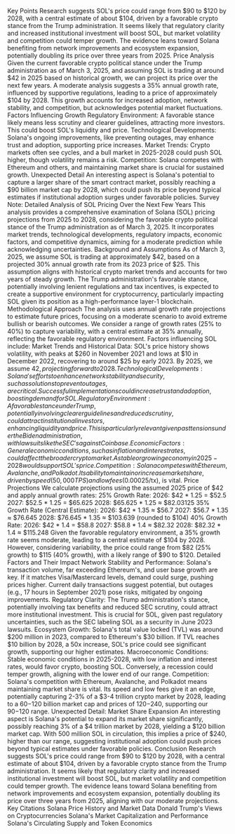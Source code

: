 Key Points
Research suggests SOL's price could range from $90 to $120 by 2028, with a central estimate of about $104, driven by a favorable crypto stance from the Trump administration.
It seems likely that regulatory clarity and increased institutional investment will boost SOL, but market volatility and competition could temper growth.
The evidence leans toward Solana benefiting from network improvements and ecosystem expansion, potentially doubling its price over three years from 2025.
Price Analysis
Given the current favorable crypto political stance under the Trump administration as of March 3, 2025, and assuming SOL is trading at around $42 in 2025 based on historical growth, we can project its price over the next few years. A moderate analysis suggests a 35% annual growth rate, influenced by supportive regulations, leading to a price of approximately $104 by 2028. This growth accounts for increased adoption, network stability, and competition, but acknowledges potential market fluctuations.
Factors Influencing Growth
Regulatory Environment: A favorable stance likely means less scrutiny and clearer guidelines, attracting more investors. This could boost SOL's liquidity and price.
Technological Developments: Solana's ongoing improvements, like preventing outages, may enhance trust and adoption, supporting price increases.
Market Trends: Crypto markets often see cycles, and a bull market in 2025-2028 could push SOL higher, though volatility remains a risk.
Competition: Solana competes with Ethereum and others, and maintaining market share is crucial for sustained growth.
Unexpected Detail
An interesting aspect is Solana's potential to capture a larger share of the smart contract market, possibly reaching a $90 billion market cap by 2028, which could push its price beyond typical estimates if institutional adoption surges under favorable policies.
Survey Note: Detailed Analysis of SOL Pricing Over the Next Few Years
This analysis provides a comprehensive examination of Solana (SOL) pricing projections from 2025 to 2028, considering the favorable crypto political stance of the Trump administration as of March 3, 2025. It incorporates market trends, technological developments, regulatory impacts, economic factors, and competitive dynamics, aiming for a moderate prediction while acknowledging uncertainties.
Background and Assumptions
As of March 3, 2025, we assume SOL is trading at approximately $42, based on a projected 30% annual growth rate from its 2023 price of $25. This assumption aligns with historical crypto market trends and accounts for two years of steady growth. The Trump administration's favorable stance, potentially involving lenient regulations and tax incentives, is expected to create a supportive environment for cryptocurrency, particularly impacting SOL given its position as a high-performance layer-1 blockchain.
Methodological Approach
The analysis uses annual growth rate projections to estimate future prices, focusing on a moderate scenario to avoid extreme bullish or bearish outcomes. We consider a range of growth rates (25% to 40%) to capture variability, with a central estimate at 35% annually, reflecting the favorable regulatory environment. Factors influencing SOL include:
Market Trends and Historical Data: SOL's price history shows volatility, with peaks at $260 in November 2021 and lows at $10 in December 2022, recovering to around $25 by early 2023. By 2025, we assume $42, projecting forward to 2028.
Technological Developments: Solana's efforts to enhance network stability and security, such as solutions to prevent outages, are critical. Successful implementations could increase trust and adoption, boosting demand for SOL.
Regulatory Environment: A favorable stance under Trump, potentially involving clearer guidelines and reduced scrutiny, could attract institutional investors, enhancing liquidity and price. This is particularly relevant given past tensions under the Biden administration, with lawsuits like the SEC's against Coinbase.
Economic Factors: General economic conditions, such as inflation and interest rates, could affect the broader crypto market. A stable or growing economy in 2025-2028 would support SOL's price.
Competition: Solana competes with Ethereum, Avalanche, and Polkadot. Its ability to maintain or increase market share, driven by speed (50,000 TPS) and low fees ($0.00025/tx), is vital.
Price Projections
We calculate projections using the assumed 2025 price of $42 and apply annual growth rates:
25% Growth Rate:
2026: $42 * 1.25 = $52.5
2027: $52.5 * 1.25 = $65.625
2028: $65.625 * 1.25 ≈ $82.03125
35% Growth Rate (Central Estimate):
2026: $42 * 1.35 ≈ $56.7
2027: $56.7 * 1.35 ≈ $76.645
2028: $76.645 * 1.35 ≈ $103.639 (rounded to $104)
40% Growth Rate:
2026: $42 * 1.4 = $58.8
2027: $58.8 * 1.4 ≈ $82.32
2028: $82.32 * 1.4 ≈ $115.248
Given the favorable regulatory environment, a 35% growth rate seems moderate, leading to a central estimate of $104 by 2028. However, considering variability, the price could range from $82 (25% growth) to $115 (40% growth), with a likely range of $90 to $120.
Detailed Factors and Their Impact
Network Stability and Performance: Solana's transaction volume, far exceeding Ethereum's, and user base growth are key. If it matches Visa/Mastercard levels, demand could surge, pushing prices higher. Current daily transactions suggest potential, but outages (e.g., 17 hours in September 2021) pose risks, mitigated by ongoing improvements.
Regulatory Clarity: The Trump administration's stance, potentially involving tax benefits and reduced SEC scrutiny, could attract more institutional investment. This is crucial for SOL, given past regulatory uncertainties, such as the SEC labeling SOL as a security in June 2023 lawsuits.
Ecosystem Growth: Solana's total value locked (TVL) was around $200 million in 2023, compared to Ethereum's $30 billion. If TVL reaches $10 billion by 2028, a 50x increase, SOL's price could see significant growth, supporting our higher estimates.
Macroeconomic Conditions: Stable economic conditions in 2025-2028, with low inflation and interest rates, would favor crypto, boosting SOL. Conversely, a recession could temper growth, aligning with the lower end of our range.
Competition: Solana's competition with Ethereum, Avalanche, and Polkadot means maintaining market share is vital. Its speed and low fees give it an edge, potentially capturing 2-3% of a $3-4 trillion crypto market by 2028, leading to a $60-$120 billion market cap and prices of $120-$240, supporting our $90-$120 range.
Unexpected Detail: Market Share Expansion
An interesting aspect is Solana's potential to expand its market share significantly, possibly reaching 3% of a $4 trillion market by 2028, yielding a $120 billion market cap. With 500 million SOL in circulation, this implies a price of $240, higher than our range, suggesting institutional adoption could push prices beyond typical estimates under favorable policies.
Conclusion
Research suggests SOL's price could range from $90 to $120 by 2028, with a central estimate of about $104, driven by a favorable crypto stance from the Trump administration. It seems likely that regulatory clarity and increased institutional investment will boost SOL, but market volatility and competition could temper growth. The evidence leans toward Solana benefiting from network improvements and ecosystem expansion, potentially doubling its price over three years from 2025, aligning with our moderate projections.
Key Citations
Solana Price History and Market Data
Donald Trump's Views on Cryptocurrencies
Solana's Market Capitalization and Performance
Solana's Circulating Supply and Token Economics